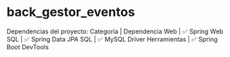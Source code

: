 # back_gestor_eventos

Dependencias del proyecto:
Categoría | Dependencia
Web | ✅ Spring Web
SQL | ✅ Spring Data JPA
SQL | ✅ MySQL Driver
Herramientas | ✅ Spring Boot DevTools
